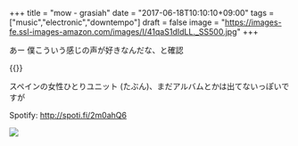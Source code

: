 +++
title = "mow - grasiah"
date = "2017-06-18T10:10:10+09:00"
tags = ["music","electronic","downtempo"]
draft = false
image = "https://images-fe.ssl-images-amazon.com/images/I/41qaS1dIdLL._SS500.jpg"
+++

あー 僕こういう感じの声が好きなんだな、と確認

{{<youtube VcibEgdvJe8>}}

スペインの女性ひとりユニット (たぶん)、まだアルバムとかは出てないっぽいですが

Spotify: http://spoti.fi/2m0ahQ6

[![](https://images-fe.ssl-images-amazon.com/images/I/41qaS1dIdLL._SS500.jpg)](https://www.amazon.co.jp/Grasiah/dp/B072C7SDHB/)

